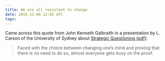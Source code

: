 ```yaml
---
title: We are all resistant to change
date: 2015-12-08 12:02 UTC
tags:
---
```


Came across this quote from John Kenneth Galbraith in a presentation by L. Carson of the University of Sydney about [Strategic Questioning (pdf)](http://sydney.edu.au/ab/faculty_review/docs/strategic_questioning.pdf): 

> Faced with the choice between changing one’s mind and proving that there is no need to do so, almost everyone gets busy on the proof.
